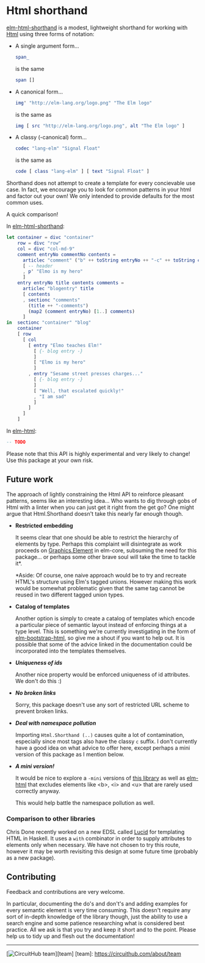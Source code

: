 # Html shorthand

[elm-html-shorthand][shorthand] is a modest, lightweight shorthand for working with [Html][elm-html] using three forms of notation:

* A single argument form...

  ```elm
  span_
  ```
  
  is the same
  
  ```elm
  span []
  ```

* A canonical form...

  ```elm
  img' "http://elm-lang.org/logo.png" "The Elm logo"
  ```
  
  is the same as
  
  ```elm
  img [ src "http://elm-lang.org/logo.png", alt "The Elm logo" ]
  ```

* A classy (-canonical) form...

  ```elm
  codec "lang-elm" "Signal Float"
  ```
  
  is the same as 
  
  ```elm
  code [ class "lang-elm" ] [ text "Signal Float" ]
  ```

Shorthand does not attempt to create a template for every concievable use case. In fact, we encourage you to look for common patterns in your html and factor out your own! We only intended to provide defaults for the most common uses.

A quick comparison!

In [elm-html-shorthand][shorthand]:

```elm
let container = divc "container"
    row = divc "row"
    col = divc "col-md-9"
    comment entryNo commentNo contents = 
      articlec "comment" ("b" ++ toString entryNo ++ "-c" ++ toString commentNo)
      [ -- header
      , p' "Elmo is my hero"
      ]
    entry entryNo title contents comments =
      articlec "blogentry" title
      [ contents
      , sectionc "comments"
        (title ++ "-comments")
        (map2 (comment entryNo) [1..] comments)
      ]
in  sectionc "container" "blog"
    container 
    [ row
      [ col
        [ entry "Elmo teaches Elm!" 
          [ {- blog entry -} 
          ]
          [ "Elmo is my hero"
          ]
        , entry "Sesame street presses charges..."
          [ {- blog entry -}
          ]
          [ "Well, that escalated quickly!"
          , "I am sad"
          ]
        ]
      ]
    ]
```

In [elm-html][elm-html]:

```elm
-- TODO
```

Please note that this API is highly experimental and very likely to change! Use this package at your own risk.

## Future work

The approach of lightly constraining the Html API to reinforce pleasant patterns, seems like an interesting idea... Who wants to dig through gobs of Html with a linter when you can just get it right from the get go? One might argue that Html.Shorthand doesn't take this nearly far enough though.

* **Restricted embedding**

    It seems clear that one should be able to restrict the hierarchy of elements by type. Perhaps this complaint will disintegrate as work proceeds on [Graphics.Element][core-element] in elm-core, subsuming the need for this package... or perhaps some other brave soul will take the time to tackle it*.
    
    *Aside: Of course, one naive approach would be to try and recreate HTML's structure using Elm's tagged unions. However making this work would be somewhat problematic given that the same tag cannot be reused in two different tagged union types.

* **Catalog of templates**

    Another option is simply to create a catalog of templates which encode a particular piece of semantic layout instead of enforcing things at a type level. This is something we're currently investigating in the form of [elm-bootstrap-html][elm-bootstrap-html], so give me a shout if you want to help out. It is possible that some of the advice linked in the documentation could be incorporated into the templates themselves.

[elm-bootstrap-html]: http://package.elm-lang.org/packages/circuithub/elm-bootstrap-html/latest

* ***Uniqueness of ids***

    Another nice property would be enforced uniqueness of id attributes. We don't do this :)

* ***No broken links***

    Sorry, this package doesn't use any sort of restricted URL scheme to prevent broken links.

* ***Deal with namespace pollution***

    Importing `Html.Shorthand (..)` causes quite a lot of contamination, especially since most tags also have the classy `c` suffix. I don't currently have a good idea on what advice to offer here, except perhaps a mini version of this package as I mention below.

* ***A mini version!***

    It would be nice to explore a `-mini` versions of [this library][shorthand] as well as [elm-html][elm-html] that excludes elements like &lt;b&gt;, &lt;i&gt; and &lt;u&gt; that are rarely used correctly anyway.
    
    This would help battle the namespace pollution as well.

### Comparison to other libraries

Chris Done recently worked on a new EDSL called [Lucid][lucid] for templating HTML in Haskell. It uses a `with` combinator in order to supply attributes to elements only when necessary. We have not chosen to try this route, however it may be worth revisiting this design at some future time (probably as a new package).

<!--
For now, [elm-html-shorthand][shorthand] is dead simple and immediately usable, so have fun!
-->

[elm-html]: http://package.elm-lang.org/packages/evancz/elm-html/latest
[shorthand]: http://package.elm-lang.org/packages/circuithub/elm-html-shorthand/latest
[lucid]: http://chrisdone.com/posts/lucid
[core-element]: http://package.elm-lang.org/packages/elm-lang/core/latest/Graphics-Element

## Contributing 

Feedback and contributions are very welcome. 

In particular, documenting the do's and don't's and adding examples for every semantic element is very time consuming. This doesn't require any sort of in-depth knowledge of the library though, just the ability to use a search engine and some patience researching what is considered best practice. All we ask is that you try and keep it short and to the point. Please help us to tidy up and flesh out the documentation!

---
[![CircuitHub team](http://docs.circuithub.com/press/logo/circuithub-lightgray-extratiny.jpg)][team]
[team]: https://circuithub.com/about/team
